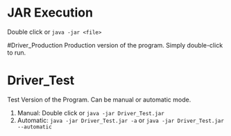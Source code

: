 # JAR Execution
Double click or `java -jar <file>`

#Driver_Production
Production version of the program.
Simply double-click to run.

# Driver_Test
Test Version of the Program. Can be manual or automatic mode.
1. Manual: Double click or `java -jar Driver_Test.jar`
2. Automatic: `java -jar Driver_Test.jar -a` or `java -jar Driver_Test.jar --automatic` 